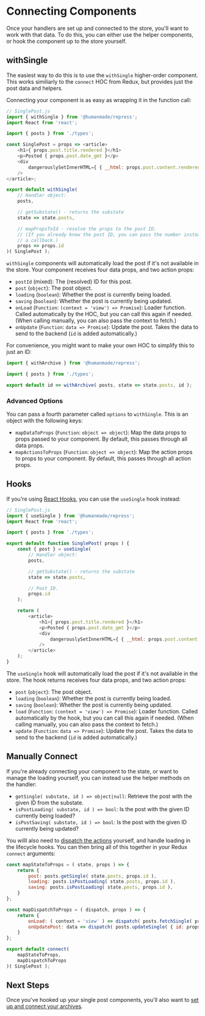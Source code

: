 # Connecting Components

Once your handlers are set up and connected to the store, you'll want to work with that data. To do this, you can either use the helper components, or hook the component up to the store yourself.


## withSingle

The easiest way to do this is to use the `withSingle` higher-order component. This works similiarly to the `connect` HOC from Redux, but provides just the post data and helpers.

Connecting your component is as easy as wrapping it in the function call:

```js
// SinglePost.js
import { withSingle } from '@humanmade/repress';
import React from 'react';

import { posts } from './types';

const SinglePost = props => <article>
	<h1>{ props.post.title.rendered }</h1>
	<p>Posted { props.post.date_gmt }</p>
	<div
		dangerouslySetInnerHTML={ { __html: props.post.content.rendered } }
	/>
</article>;

export default withSingle(
	// Handler object:
	posts,

	// getSubstate() - returns the substate
	state => state.posts,

	// mapPropsToId - resolve the props to the post ID.
	// (If you already know the post ID, you can pass the number instead of
	// a callback.)
	props => props.id
)( SinglePost );
```

`withSingle` components will automatically load the post if it's not available in the store. Your component receives four data props, and two action props:

* `postId` (mixed): The (resolved) ID for this post.
* `post` (`object`): The post object.
* `loading` (`boolean`): Whether the post is currently being loaded.
* `saving` (`boolean`): Whether the post is currently being updated.
* `onLoad` (`Function`: `(context = 'view') => Promise`): Loader function. Called automatically by the HOC, but you can call this again if needed. (When calling manually, you can also pass the context to fetch.)
* `onUpdate` (`Function`: `data => Promise`): Update the post. Takes the data to send to the backend (`id` is added automatically.)

For convenience, you might want to make your own HOC to simplify this to just an ID:

```js
import { withArchive } from '@humanmade/repress';

import { posts } from './types';

export default id => withArchive( posts, state => state.posts, id );
```


### Advanced Options

You can pass a fourth parameter called `options` to `withSingle`. This is an object with the following keys:

* `mapDataToProps` (`Function`: `object => object`): Map the data props to props passed to your component. By default, this passes through all data props.
* `mapActionsToProps` (`Function`: `object => object`): Map the action props to props to your component. By default, this passes through all action props.


## Hooks

If you're using [React Hooks](https://reactjs.org/docs/hooks-reference.html), you can use the `useSingle` hook instead:

```js
// SinglePost.js
import { useSingle } from '@humanmade/repress';
import React from 'react';

import { posts } from './types';

export default function SinglePost( props ) {
	const { post } = useSingle(
		// Handler object:
		posts,

		// getSubstate() - returns the substate
		state => state.posts,

		// Post ID.
		props.id
	);

	return (
		<article>
			<h1>{ props.post.title.rendered }</h1>
			<p>Posted { props.post.date_gmt }</p>
			<div
				dangerouslySetInnerHTML={ { __html: props.post.content.rendered } }
			/>
		</article>
	);
}
```

The `useSingle` hook will automatically load the post if it's not available in the store. The hook returns receives four data props, and two action props:

* `post` (`object`): The post object.
* `loading` (`boolean`): Whether the post is currently being loaded.
* `saving` (`boolean`): Whether the post is currently being updated.
* `load` (`Function`: `(context = 'view') => Promise`): Loader function. Called automatically by the hook, but you can call this again if needed. (When calling manually, you can also pass the context to fetch.)
* `update` (`Function`: `data => Promise`): Update the post. Takes the data to send to the backend (`id` is added automatically.)


## Manually Connect

If you're already connecting your component to the state, or want to manage the loading yourself, you can instead use the helper methods on the handler:

* `getSingle( substate, id ) => object|null`: Retrieve the post with the given ID from the substate.
* `isPostLoading( substate, id ) => bool`: Is the post with the given ID currently being loaded?
* `isPostSaving( substate, id ) => bool`: Is the post with the given ID currently being updated?

You willl also need to [dispatch the actions](actions.md) yourself, and handle loading in the lifecycle hooks. You can then bring all of this together in your Redux `connect` arguments:

```js
const mapStateToProps = ( state, props ) => {
	return {
		post: posts.getSingle( state.posts, props.id ),
		loading: posts.isPostLoading( state.posts, props.id ),
		saving: posts.isPostLoading( state.posts, props.id ),
	}
};

const mapDispatchToProps = ( dispatch, props ) => {
	return {
		onLoad: ( context = 'view' ) => dispatch( posts.fetchSingle( props.id ) ),
		onUpdatePost: data => dispatch( posts.updateSingle( { id: props.id, ...data } ) ),
	}
};

export default connect(
	mapStateToProps,
	mapDispatchToProps
)( SinglePost );
```

## Next Steps

Once you've hooked up your single post components, you'll also want to [set up and connect your archives](archives.md).

